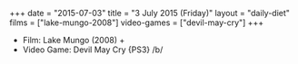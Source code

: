 +++
date = "2015-07-03"
title = "3 July 2015 (Friday)"
layout = "daily-diet"
films = ["lake-mungo-2008"]
video-games = ["devil-may-cry"]
+++


* Film: Lake Mungo (2008) +
* Video Game: Devil May Cry {PS3} /b/